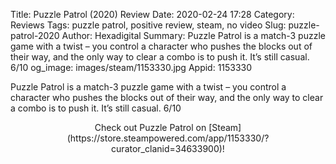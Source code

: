 Title: Puzzle Patrol (2020) Review
Date: 2020-02-24 17:28
Category: Reviews
Tags: puzzle patrol, positive review, steam, no video
Slug: puzzle-patrol-2020
Author: Hexadigital
Summary: Puzzle Patrol is a match-3 puzzle game with a twist – you control a character who pushes the blocks out of their way, and the only way to clear a combo is to push it. It’s still casual. 6/10
og_image: images/steam/1153330.jpg
Appid: 1153330

Puzzle Patrol is a match-3 puzzle game with a twist – you control a character who pushes the blocks out of their way, and the only way to clear a combo is to push it. It’s still casual. 6/10

<center>Check out Puzzle Patrol on [Steam](https://store.steampowered.com/app/1153330/?curator_clanid=34633900)!</center>